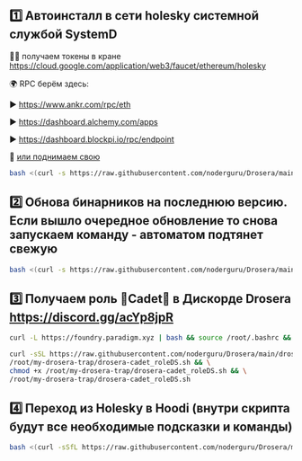 ## 1️⃣ Автоинсталл в сети holesky системной службой SystemD
🛀🏻 получаем токены в кране https://cloud.google.com/application/web3/faucet/ethereum/holesky

🌍 RPC берём здесь:

▶️ https://www.ankr.com/rpc/eth

▶️ https://dashboard.alchemy.com/apps

▶️ https://dashboard.blockpi.io/rpc/endpoint 

🎯 [или поднимаем свою](https://github.com/noderguru/Ethereum-Testnet_RPCs/tree/main?tab=readme-ov-file#holesky)
```bash
bash <(curl -s https://raw.githubusercontent.com/noderguru/Drosera/main/drosera_autoinstall_inHolesky-ntw.sh)
```
## 2️⃣ Обнова бинарников на последнюю версию. Если вышло очередное обновление то снова запускаем команду - автоматом подтянет свежую
```bash
bash <(curl -s https://raw.githubusercontent.com/noderguru/Drosera/main/update_drosera_operator_to_latestVersion.sh)
```

## 3️⃣ Получаем роль 🔴Cadet💂 в Дискорде Drosera https://discord.gg/acYp8jpR

```bash
curl -L https://foundry.paradigm.xyz | bash && source /root/.bashrc && foundryup
```
```bash
curl -sSL https://raw.githubusercontent.com/noderguru/Drosera/main/drosera-cadet_roleDS.sh -o \
/root/my-drosera-trap/drosera-cadet_roleDS.sh && \
chmod +x /root/my-drosera-trap/drosera-cadet_roleDS.sh && \
/root/my-drosera-trap/drosera-cadet_roleDS.sh
```
## 4️⃣ Переход из Holesky в Hoodi (внутри скрипта будут все необходимые подсказки и команды)
```bash
bash <(curl -sSfL https://raw.githubusercontent.com/noderguru/Drosera/main/migrate_from_holesky_to_hoodi.sh)
```
